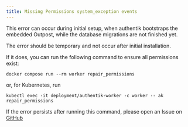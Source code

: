 ```yaml
---
title: Missing Permissions system_exception events
---
```


This error can occur during initial setup, when authentik bootstraps the embedded Outpost, while the database migrations are not finished yet.

The error should be temporary and not occur after initial installation.

If it does, you can run the following command to ensure all permissions exist:

```shell
docker compose run --rm worker repair_permissions
```

or, for Kubernetes, run

```shell
kubectl exec -it deployment/authentik-worker -c worker -- ak repair_permissions
```

If the error persists after running this command, please open an Issue on [GitHub](https://github.com/goauthentik/authentik/issues/)
